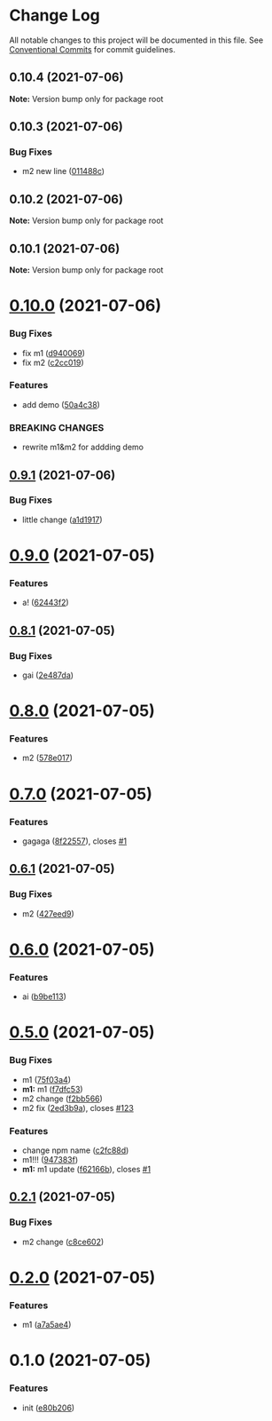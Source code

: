 # Change Log

All notable changes to this project will be documented in this file.
See [Conventional Commits](https://conventionalcommits.org) for commit guidelines.

## 0.10.4 (2021-07-06)

**Note:** Version bump only for package root





## 0.10.3 (2021-07-06)


### Bug Fixes

* m2 new line ([011488c](https://github.com/CodeLittlePrince/CodeLittlePrince-npm-pack-manage-lerna/commit/011488c91b58b48e3d4f154c9e78a1ab80dc9a42))





## 0.10.2 (2021-07-06)

**Note:** Version bump only for package root





## 0.10.1 (2021-07-06)

**Note:** Version bump only for package root





# [0.10.0](https://github.com/CodeLittlePrince/CodeLittlePrince-npm-pack-manage-lerna/compare/v0.9.1...v0.10.0) (2021-07-06)


### Bug Fixes

* fix m1 ([d940069](https://github.com/CodeLittlePrince/CodeLittlePrince-npm-pack-manage-lerna/commit/d940069c90d1bae7badb547e612c6970adcc5619))
* fix m2 ([c2cc019](https://github.com/CodeLittlePrince/CodeLittlePrince-npm-pack-manage-lerna/commit/c2cc0193354a6d9c87c3d19bdc63cfd82f684451))


### Features

* add demo ([50a4c38](https://github.com/CodeLittlePrince/CodeLittlePrince-npm-pack-manage-lerna/commit/50a4c38734af633e16942353bba60d6d12cc6899))


### BREAKING CHANGES

* rewrite m1&m2 for addding demo





## [0.9.1](https://github.com/CodeLittlePrince/CodeLittlePrince-npm-pack-manage-lerna/compare/v0.9.0...v0.9.1) (2021-07-06)


### Bug Fixes

* little change ([a1d1917](https://github.com/CodeLittlePrince/CodeLittlePrince-npm-pack-manage-lerna/commit/a1d1917f39511263311c9728a6ce0f1a621b2783))





# [0.9.0](https://github.com/CodeLittlePrince/CodeLittlePrince-npm-pack-manage-lerna/compare/v0.8.1...v0.9.0) (2021-07-05)


### Features

* a! ([62443f2](https://github.com/CodeLittlePrince/CodeLittlePrince-npm-pack-manage-lerna/commit/62443f2a2b83f7f359fdac9252b43cffe4310b23))





## [0.8.1](https://github.com/CodeLittlePrince/CodeLittlePrince-npm-pack-manage-lerna/compare/v0.8.0...v0.8.1) (2021-07-05)


### Bug Fixes

* gai ([2e487da](https://github.com/CodeLittlePrince/CodeLittlePrince-npm-pack-manage-lerna/commit/2e487da63fd793795e4e54c920a4435dbfb1af65))





# [0.8.0](https://github.com/CodeLittlePrince/CodeLittlePrince-npm-pack-manage-lerna/compare/v0.7.0...v0.8.0) (2021-07-05)


### Features

* m2 ([578e017](https://github.com/CodeLittlePrince/CodeLittlePrince-npm-pack-manage-lerna/commit/578e017f52e93c3f80539d28c651355b8da67829))





# [0.7.0](https://github.com/CodeLittlePrince/CodeLittlePrince-npm-pack-manage-lerna/compare/v0.6.1...v0.7.0) (2021-07-05)


### Features

* gagaga ([8f22557](https://github.com/CodeLittlePrince/CodeLittlePrince-npm-pack-manage-lerna/commit/8f22557692a278ae642b47cf9ad65a2f1152e379)), closes [#1](https://github.com/CodeLittlePrince/CodeLittlePrince-npm-pack-manage-lerna/issues/1)





## [0.6.1](https://github.com/CodeLittlePrince/CodeLittlePrince-npm-pack-manage-lerna/compare/v0.6.0...v0.6.1) (2021-07-05)


### Bug Fixes

* m2 ([427eed9](https://github.com/CodeLittlePrince/CodeLittlePrince-npm-pack-manage-lerna/commit/427eed96ada82ce1dc764868ce55dad8331680d1))





# [0.6.0](https://github.com/CodeLittlePrince/CodeLittlePrince-npm-pack-manage-lerna/compare/v0.5.0...v0.6.0) (2021-07-05)


### Features

* ai ([b9be113](https://github.com/CodeLittlePrince/CodeLittlePrince-npm-pack-manage-lerna/commit/b9be113e053f90442413d7f5368f8228ea166392))





# [0.5.0](https://github.com/CodeLittlePrince/CodeLittlePrince-npm-pack-manage-lerna/compare/v0.2.1...v0.5.0) (2021-07-05)


### Bug Fixes

* m1 ([75f03a4](https://github.com/CodeLittlePrince/CodeLittlePrince-npm-pack-manage-lerna/commit/75f03a4bc18ca5bc85c0a689900c16fc8f9ea78d))
* **m1:** m1 ([f7dfc53](https://github.com/CodeLittlePrince/CodeLittlePrince-npm-pack-manage-lerna/commit/f7dfc538b4e059cdca10edc7208cca112e4632ac))
* m2 change ([f2bb566](https://github.com/CodeLittlePrince/CodeLittlePrince-npm-pack-manage-lerna/commit/f2bb566749cfddfa35b13be111be02904645578c))
* m2 fix ([2ed3b9a](https://github.com/CodeLittlePrince/CodeLittlePrince-npm-pack-manage-lerna/commit/2ed3b9ab48c1cb527833515db86f5a71dfc3cb8c)), closes [#123](https://github.com/CodeLittlePrince/CodeLittlePrince-npm-pack-manage-lerna/issues/123)


### Features

* change npm name ([c2fc88d](https://github.com/CodeLittlePrince/CodeLittlePrince-npm-pack-manage-lerna/commit/c2fc88d5ca171d492b37c80b75554498cc2a1bf8))
* m1!!! ([947383f](https://github.com/CodeLittlePrince/CodeLittlePrince-npm-pack-manage-lerna/commit/947383f1b1f23c8af5e37670272f2808a2d243ac))
* **m1:** m1 update ([f62166b](https://github.com/CodeLittlePrince/CodeLittlePrince-npm-pack-manage-lerna/commit/f62166b1f34f0cf89e13fd1a09e29020903bfaaa)), closes [#1](https://github.com/CodeLittlePrince/CodeLittlePrince-npm-pack-manage-lerna/issues/1)





## [0.2.1](https://github.com/CodeLittlePrince/CodeLittlePrince-npm-pack-manage-lerna/compare/v0.2.0...v0.2.1) (2021-07-05)


### Bug Fixes

* m2 change ([c8ce602](https://github.com/CodeLittlePrince/CodeLittlePrince-npm-pack-manage-lerna/commit/c8ce60278d2ae08089b265c060b1e1a050240a10))





# [0.2.0](https://github.com/CodeLittlePrince/CodeLittlePrince-npm-pack-manage-lerna/compare/v0.1.0...v0.2.0) (2021-07-05)


### Features

* m1 ([a7a5ae4](https://github.com/CodeLittlePrince/CodeLittlePrince-npm-pack-manage-lerna/commit/a7a5ae4f2e3c480bb8e7e2b9d8afe47b748f6aee))





# 0.1.0 (2021-07-05)


### Features

* init ([e80b206](https://github.com/CodeLittlePrince/CodeLittlePrince-npm-pack-manage-lerna/commit/e80b206f8f0e46b3035108b937df467689808233))
